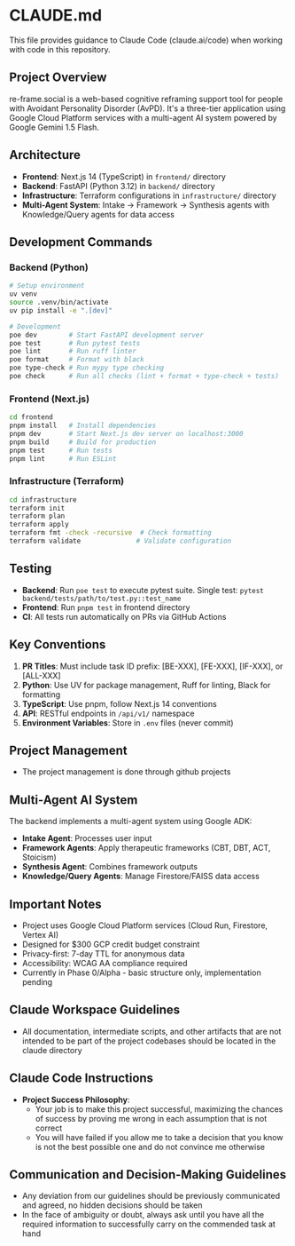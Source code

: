 # CLAUDE.md

This file provides guidance to Claude Code (claude.ai/code) when working with code in this repository.

## Project Overview

re-frame.social is a web-based cognitive reframing support tool for people with Avoidant Personality Disorder (AvPD). It's a three-tier application using Google Cloud Platform services with a multi-agent AI system powered by Google Gemini 1.5 Flash.

## Architecture

- **Frontend**: Next.js 14 (TypeScript) in `frontend/` directory
- **Backend**: FastAPI (Python 3.12) in `backend/` directory  
- **Infrastructure**: Terraform configurations in `infrastructure/` directory
- **Multi-Agent System**: Intake → Framework → Synthesis agents with Knowledge/Query agents for data access

## Development Commands

### Backend (Python)
```bash
# Setup environment
uv venv
source .venv/bin/activate
uv pip install -e ".[dev]"

# Development
poe dev        # Start FastAPI development server
poe test       # Run pytest tests
poe lint       # Run ruff linter
poe format     # Format with black
poe type-check # Run mypy type checking
poe check      # Run all checks (lint + format + type-check + tests)
```

### Frontend (Next.js)
```bash
cd frontend
pnpm install   # Install dependencies
pnpm dev       # Start Next.js dev server on localhost:3000
pnpm build     # Build for production
pnpm test      # Run tests
pnpm lint      # Run ESLint
```

### Infrastructure (Terraform)
```bash
cd infrastructure
terraform init
terraform plan
terraform apply
terraform fmt -check -recursive  # Check formatting
terraform validate              # Validate configuration
```

## Testing

- **Backend**: Run `poe test` to execute pytest suite. Single test: `pytest backend/tests/path/to/test.py::test_name`
- **Frontend**: Run `pnpm test` in frontend directory
- **CI**: All tests run automatically on PRs via GitHub Actions

## Key Conventions

1. **PR Titles**: Must include task ID prefix: [BE-XXX], [FE-XXX], [IF-XXX], or [ALL-XXX]
2. **Python**: Use UV for package management, Ruff for linting, Black for formatting
3. **TypeScript**: Use pnpm, follow Next.js 14 conventions
4. **API**: RESTful endpoints in `/api/v1/` namespace
5. **Environment Variables**: Store in `.env` files (never commit)

## Project Management

- The project management is done through github projects

## Multi-Agent AI System

The backend implements a multi-agent system using Google ADK:
- **Intake Agent**: Processes user input
- **Framework Agents**: Apply therapeutic frameworks (CBT, DBT, ACT, Stoicism)
- **Synthesis Agent**: Combines framework outputs
- **Knowledge/Query Agents**: Manage Firestore/FAISS data access

## Important Notes

- Project uses Google Cloud Platform services (Cloud Run, Firestore, Vertex AI)
- Designed for $300 GCP credit budget constraint
- Privacy-first: 7-day TTL for anonymous data
- Accessibility: WCAG AA compliance required
- Currently in Phase 0/Alpha - basic structure only, implementation pending

## Claude Workspace Guidelines

- All documentation, intermediate scripts, and other artifacts that are not intended to be part of the project codebases should be located in the claude directory

## Claude Code Instructions

- **Project Success Philosophy**: 
  - Your job is to make this project successful, maximizing the chances of success by proving me wrong in each assumption that is not correct
  - You will have failed if you allow me to take a decision that you know is not the best possible one and do not convince me otherwise

## Communication and Decision-Making Guidelines

- Any deviation from our guidelines should be previously communicated and agreed, no hidden decisions should be taken
- In the face of ambiguity or doubt, always ask until you have all the required information to successfully carry on the commended task at hand
